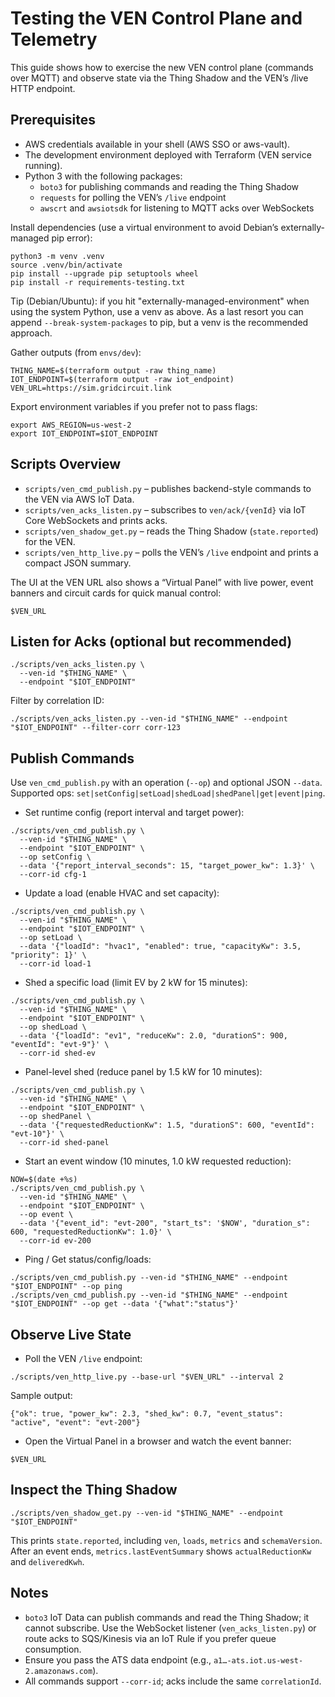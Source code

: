 # Testing the VEN Control Plane and Telemetry

This guide shows how to exercise the new VEN control plane (commands over MQTT)
and observe state via the Thing Shadow and the VEN’s /live HTTP endpoint.

## Prerequisites

- AWS credentials available in your shell (AWS SSO or aws-vault).
- The development environment deployed with Terraform (VEN service running).
- Python 3 with the following packages:
  - `boto3` for publishing commands and reading the Thing Shadow
  - `requests` for polling the VEN’s `/live` endpoint
  - `awscrt` and `awsiotsdk` for listening to MQTT acks over WebSockets

Install dependencies (use a virtual environment to avoid Debian’s externally-managed pip error):

```
python3 -m venv .venv
source .venv/bin/activate
pip install --upgrade pip setuptools wheel
pip install -r requirements-testing.txt
```

Tip (Debian/Ubuntu): if you hit "externally-managed-environment" when using the
system Python, use a venv as above. As a last resort you can append
`--break-system-packages` to pip, but a venv is the recommended approach.

Gather outputs (from `envs/dev`):

```
THING_NAME=$(terraform output -raw thing_name)
IOT_ENDPOINT=$(terraform output -raw iot_endpoint)
VEN_URL=https://sim.gridcircuit.link
```

Export environment variables if you prefer not to pass flags:

```
export AWS_REGION=us-west-2
export IOT_ENDPOINT=$IOT_ENDPOINT
```

## Scripts Overview

- `scripts/ven_cmd_publish.py` – publishes backend-style commands to the VEN via AWS IoT Data.
- `scripts/ven_acks_listen.py` – subscribes to `ven/ack/{venId}` via IoT Core WebSockets and prints acks.
- `scripts/ven_shadow_get.py` – reads the Thing Shadow (`state.reported`) for the VEN.
- `scripts/ven_http_live.py` – polls the VEN’s `/live` endpoint and prints a compact JSON summary.

The UI at the VEN URL also shows a “Virtual Panel” with live power, event
banners and circuit cards for quick manual control:

```
$VEN_URL
```

## Listen for Acks (optional but recommended)

```
./scripts/ven_acks_listen.py \
  --ven-id "$THING_NAME" \
  --endpoint "$IOT_ENDPOINT"
```

Filter by correlation ID:

```
./scripts/ven_acks_listen.py --ven-id "$THING_NAME" --endpoint "$IOT_ENDPOINT" --filter-corr corr-123
```

## Publish Commands

Use `ven_cmd_publish.py` with an operation (`--op`) and optional JSON `--data`.
Supported ops: `set|setConfig|setLoad|shedLoad|shedPanel|get|event|ping`.

- Set runtime config (report interval and target power):

```
./scripts/ven_cmd_publish.py \
  --ven-id "$THING_NAME" \
  --endpoint "$IOT_ENDPOINT" \
  --op setConfig \
  --data '{"report_interval_seconds": 15, "target_power_kw": 1.3}' \
  --corr-id cfg-1
```

- Update a load (enable HVAC and set capacity):

```
./scripts/ven_cmd_publish.py \
  --ven-id "$THING_NAME" \
  --endpoint "$IOT_ENDPOINT" \
  --op setLoad \
  --data '{"loadId": "hvac1", "enabled": true, "capacityKw": 3.5, "priority": 1}' \
  --corr-id load-1
```

- Shed a specific load (limit EV by 2 kW for 15 minutes):

```
./scripts/ven_cmd_publish.py \
  --ven-id "$THING_NAME" \
  --endpoint "$IOT_ENDPOINT" \
  --op shedLoad \
  --data '{"loadId": "ev1", "reduceKw": 2.0, "durationS": 900, "eventId": "evt-9"}' \
  --corr-id shed-ev
```

- Panel-level shed (reduce panel by 1.5 kW for 10 minutes):

```
./scripts/ven_cmd_publish.py \
  --ven-id "$THING_NAME" \
  --endpoint "$IOT_ENDPOINT" \
  --op shedPanel \
  --data '{"requestedReductionKw": 1.5, "durationS": 600, "eventId": "evt-10"}' \
  --corr-id shed-panel
```

- Start an event window (10 minutes, 1.0 kW requested reduction):

```
NOW=$(date +%s)
./scripts/ven_cmd_publish.py \
  --ven-id "$THING_NAME" \
  --endpoint "$IOT_ENDPOINT" \
  --op event \
  --data '{"event_id": "evt-200", "start_ts": '$NOW', "duration_s": 600, "requestedReductionKw": 1.0}' \
  --corr-id ev-200
```

- Ping / Get status/config/loads:

```
./scripts/ven_cmd_publish.py --ven-id "$THING_NAME" --endpoint "$IOT_ENDPOINT" --op ping
./scripts/ven_cmd_publish.py --ven-id "$THING_NAME" --endpoint "$IOT_ENDPOINT" --op get --data '{"what":"status"}'
```

## Observe Live State

- Poll the VEN `/live` endpoint:

```
./scripts/ven_http_live.py --base-url "$VEN_URL" --interval 2
```

Sample output:

```
{"ok": true, "power_kw": 2.3, "shed_kw": 0.7, "event_status": "active", "event": "evt-200"}
```

- Open the Virtual Panel in a browser and watch the event banner:

```
$VEN_URL
```

## Inspect the Thing Shadow

```
./scripts/ven_shadow_get.py --ven-id "$THING_NAME" --endpoint "$IOT_ENDPOINT"
```

This prints `state.reported`, including `ven`, `loads`, `metrics` and
`schemaVersion`. After an event ends, `metrics.lastEventSummary` shows
`actualReductionKw` and `deliveredKwh`.

## Notes

- `boto3` IoT Data can publish commands and read the Thing Shadow; it cannot
  subscribe. Use the WebSocket listener (`ven_acks_listen.py`) or route acks to
  SQS/Kinesis via an IoT Rule if you prefer queue consumption.
- Ensure you pass the ATS data endpoint (e.g., `a1…-ats.iot.us-west-2.amazonaws.com`).
- All commands support `--corr-id`; acks include the same `correlationId`.
